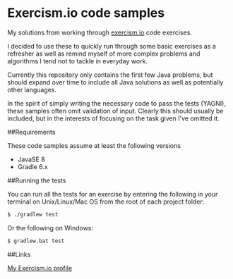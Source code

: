 # Exercism.io code samples

My solutions from working through [exercism.io](https://exercism.io) code exercises. 

I decided to use these to quickly run through some basic exercises as a refresher as well as remind myself of more complex
problems and algorithms I tend not to tackle in everyday work.

Currently this repository only contains the first few Java problems, but should expand over time to include all Java solutions
as well as potentially other languages.

In the spirit of simply writing the necessary code to pass the tests (YAGNI), these samples often omit validation of input.
Clearly this should usually be included, but in the interests of focusing on the task given I've omitted it.

##Requirements

These code samples assume at least the following versions

- JavaSE 8
- Gradle 6.x

##Running the tests

You can run all the tests for an exercise by entering the following in your
terminal on Unix/Linux/Mac OS from the root of each project folder:

```sh
$ ./gradlew test
```

Or the following on Windows:

```sh
$ gradlew.bat test
```


##Links

[My Exercism.io profile](https://exercism.io/profiles/philrogersuk)

